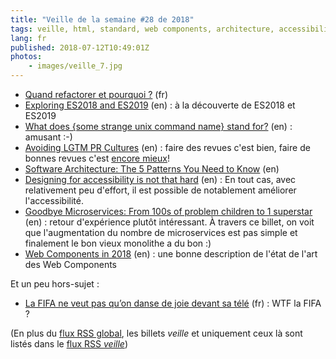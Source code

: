 ```yaml
---
title: "Veille de la semaine #28 de 2018"
tags: veille, html, standard, web components, architecture, accessibilité, bonnes pratiques, code, métier, shell, unix, javascript
lang: fr
published: 2018-07-12T10:49:01Z
photos:
    - images/veille_7.jpg
---
```

* [Quand refactorer et pourquoi ?](http://www.arolla.fr/blog/2018/06/quand-refactorer-et-pourquoi/) (fr)
* [Exploring ES2018 and ES2019](http://exploringjs.com/es2018-es2019/toc.html) (en)&nbsp;: à la découverte de ES2018 et ES2019
* [What does {some strange unix command name} stand for?](http://www.unixguide.net/unix/faq/1.3.shtml) (en)&nbsp;: amusant :-)
* [Avoiding LGTM PR Cultures](https://watirmelon.blog/2018/07/11/avoiding-lgtm-pr-cultures/) (en)&nbsp;: faire des revues c'est bien, faire de bonnes revues c'est [encore mieux](/post/vertus-revue-de-code/)!
* [Software Architecture: The 5 Patterns You Need to Know](https://www.petermorlion.com/software-architecture-the-5-patterns-you-need-to-know/) (en)
* [Designing for accessibility is not that hard](https://uxdesign.cc/designing-for-accessibility-is-not-that-hard-c04cc4779d94) (en)&nbsp;: En tout cas, avec relativement peu d'effort, il est possible de notablement améliorer l'accessibilité.
* [Goodbye Microservices: From 100s of problem children to 1 superstar](https://segment.com/blog/goodbye-microservices/) (en)&nbsp;: retour d'expérience plutôt intéressant. À travers ce billet, on voit que l'augmentation du nombre de microservices est pas simple et finalement le bon vieux monolithe a du bon :)
* [Web Components in 2018](https://www.sitepen.com/blog/2018/07/06/web-components-in-2018/) (en)&nbsp;: une bonne description de l'état de l'art des Web Components

Et un peu hors-sujet&nbsp;:

* [La FIFA ne veut pas qu’on danse de joie devant sa télé](https://framablog.org/2018/07/05/la-fifa-ne-veut-pas-quon-danse-de-joie-devant-sa-tele/) (fr)&nbsp;: WTF la FIFA ?

(En plus du [flux RSS global](/rss.xml), les billets *veille*
et uniquement ceux là sont listés dans le [flux RSS *veille*](/rss/veille.xml))
